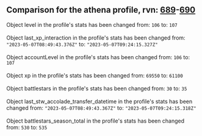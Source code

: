 ## Comparison for the athena profile, rvn: [689](https://github.com/PRO100KatYT/FortniteProfileRevisions/tree/main/profiles/athena/689%20athena.json)-[690](https://github.com/PRO100KatYT/FortniteProfileRevisions/tree/main/profiles/athena/690%20athena.json)

Object level in the profile's stats has been changed from: `106` to: `107`
<br><br>
Object last_xp_interaction in the profile's stats has been changed from: `"2023-05-07T08:49:43.376Z"` to: `"2023-05-07T09:24:15.327Z"`
<br><br>
Object accountLevel in the profile's stats has been changed from: `106` to: `107`
<br><br>
Object xp in the profile's stats has been changed from: `69550` to: `61100`
<br><br>
Object battlestars in the profile's stats has been changed from: `30` to: `35`
<br><br>
Object last_stw_accolade_transfer_datetime in the profile's stats has been changed from: `"2023-05-07T08:49:43.367Z"` to: `"2023-05-07T09:24:15.318Z"`
<br><br>
Object battlestars_season_total in the profile's stats has been changed from: `530` to: `535`
<br><br>
